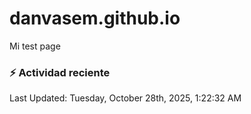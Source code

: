# danvasem.github.io
Mi test page

### :zap: Actividad reciente
<!--RECENT_ACTIVITY:start-->
<!--RECENT_ACTIVITY:end-->

<!--RECENT_ACTIVITY:last_update-->
Last Updated: Tuesday, October 28th, 2025, 1:22:32 AM
<!--RECENT_ACTIVITY:last_update_end-->
